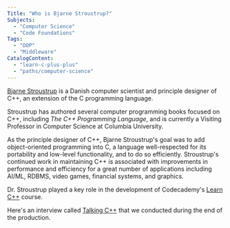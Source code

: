 ```yaml
---
Title: "Who is Bjarne Stroustrup?"
Subjects:
  - "Computer Science"
  - "Code Foundations"
Tags:
  - "OOP"
  - "Middleware"
CatalogContent:
  - "learn-c-plus-plus"
  - "paths/computer-science"
---
```


[Bjarne Stroustrup](https://www.stroustrup.com) is a Danish computer scientist and principle designer of C++, an extension of the C programming language.

Stroustrup has authored several computer programming books focused on C++, including *The C++ Programming Language*, and is currently a Visiting Professor in Computer Science at Columbia University.

As the principle designer of C++, Bjarne Stroustrup's goal was to add object-oriented programming into C, a language well-respected for its portability and low-level functionality, and to do so efficiently. Stroustrup's continued work in maintaining C++ is associated with improvements in performance and efficiency for a great number of applications including AI/ML, RDBMS, video games, financial systems, and graphics.

Dr. Stroustrup played a key role in the development of Codecademy's [Learn C++](https://www.codecademy.com/learn/learn-c-plus-plus) course. 

Here's an interview called [Talking C++](https://www.codecademy.com/resources/blog/bjarne-stroustrup-interview/) that we conducted during the end of the production.
